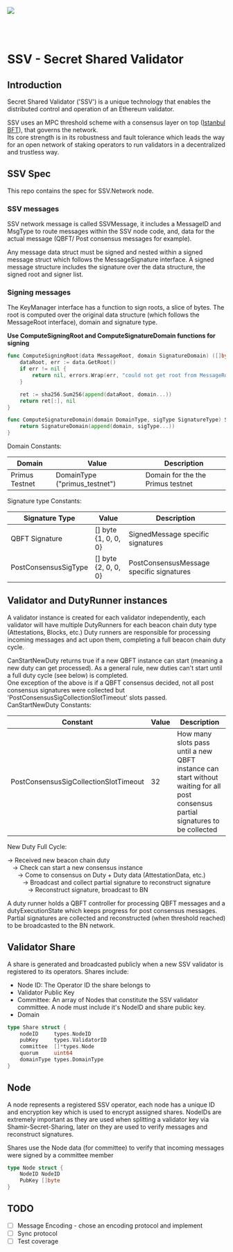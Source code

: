 [<img src="./../../resources/bloxstaking_header_image.png" >](https://www.bloxstaking.com/)

<br>
<br>

# SSV - Secret Shared Validator

## Introduction

Secret Shared Validator ('SSV') is a unique technology that enables the distributed control and operation of an Ethereum validator.

SSV uses an MPC threshold scheme with a consensus layer on top ([Istanbul BFT](https://arxiv.org/pdf/2002.03613.pdf)), 
that governs the network. \
Its core strength is in its robustness and fault tolerance which leads the way for an open network of staking operators 
to run validators in a decentralized and trustless way.

## SSV Spec
This repo contains the spec for SSV.Network node.

### SSV messages
SSV network message is called SSVMessage, it includes a MessageID and MsgType to route messages within the SSV node code, and, data for the actual message (QBFT/ Post consensus messages for example).

Any message data struct must be signed and nested within a signed message struct which follows the MessageSignature interface. 
A signed message structure includes the signature over the data structure, the signed root and signer list.

### Signing messages
The KeyManager interface has a function to sign roots, a slice of bytes. 
The root is computed over the original data structure (which follows the MessageRoot interface), domain and signature type.

**Use ComputeSigningRoot and ComputeSignatureDomain functions for signing**
```go
func ComputeSigningRoot(data MessageRoot, domain SignatureDomain) ([]byte, error) {
    dataRoot, err := data.GetRoot()
    if err != nil {
        return nil, errors.Wrap(err, "could not get root from MessageRoot")
    }

    ret := sha256.Sum256(append(dataRoot, domain...))
    return ret[:], nil
}
```
```go
func ComputeSignatureDomain(domain DomainType, sigType SignatureType) SignatureDomain {
    return SignatureDomain(append(domain, sigType...))
}
```

Domain Constants:

| Domain         | Value                         | Description                       |
|----------------|-------------------------------|-----------------------------------|
| Primus Testnet | DomainType ("primus_testnet") | Domain for the the Primus testnet |

Signature type Constants:

| Signature Type       | Value                | Description                              |
|----------------------|----------------------|------------------------------------------|
| QBFT Signature       | [] byte {1, 0, 0, 0} | SignedMessage specific signatures        |
| PostConsensusSigType | [] byte {2, 0, 0, 0} | PostConsensusMessage specific signatures |

## Validator and DutyRunner instances
A validator instance is created for each validator independently, each validator will have multiple DutyRunners for each beacon chain duty type (Attestations, Blocks, etc.)
Duty runners are responsible for processing incoming messages and act upon them, completing a full beacon chain duty cycle.

CanStartNewDuty returns true if a new QBFT instance can start (meaning a new duty can get processed). 
As a general rule, new duties can't start until a full duty cycle (see below) is completed.  
One exception of the above is if a QBFT consensus decided, not all post consensus signatures were collected but 'PostConsensusSigCollectionSlotTimeout' slots passed.\
CanStartNewDuty Constants:

| Constant                              | Value | Description                                                                                                                       |
|---------------------------------------|-------|-----------------------------------------------------------------------------------------------------------------------------------|
| PostConsensusSigCollectionSlotTimeout | 32    | How many slots pass until a new QBFT instance can start without waiting for all post consensus partial signatures to be collected |

New Duty Full Cycle:

-> Received new beacon chain duty\
&nbsp;&nbsp;&nbsp;-> Check can start a new consensus instance\
&nbsp;&nbsp;&nbsp;&nbsp;&nbsp;&nbsp;-> Come to consensus on Duty + Duty data (AttestationData, etc.)\
&nbsp;&nbsp;&nbsp;&nbsp;&nbsp;&nbsp;&nbsp;&nbsp;&nbsp;-> Broadcast and collect partial signature to reconstruct signature\
&nbsp;&nbsp;&nbsp;&nbsp;&nbsp;&nbsp;&nbsp;&nbsp;&nbsp;&nbsp;&nbsp;&nbsp;-> Reconstruct signature, broadcast to BN

A duty runner holds a QBFT controller for processing QBFT messages and a dutyExecutionState which keeps progress for post consensus messages.
Partial signatures are collected and reconstructed (when threshold reached) to be broadcasted to the BN network.

## Validator Share
A share is generated and broadcasted publicly when a new SSV validator is registered to its operators.
Shares include: 
- Node ID: The Operator ID the share belongs to
- Validator Public Key
- Committee: An array of Nodes that constitute the SSV validator committee. A node must include it's NodeID and share public key.
- Domain

```go
type Share struct {
    nodeID     types.NodeID
    pubKey     types.ValidatorID
    committee  []*types.Node
    quorum     uint64
    domainType types.DomainType
}
```

## Node
A node represents a registered SSV operator, each node has a unique ID and encryption key which is used to encrypt assigned shares.
NodeIDs are extremely important as they are used when splitting a validator key via Shamir-Secret-Sharing, later on they are used to verify messages and reconstruct signatures.

Shares use the Node data (for committee) to verify that incoming messages were signed by a committee member

```go
type Node struct {
    NodeID NodeID
    PubKey []byte
}
```

## TODO
- [ ] Message Encoding - chose an encoding protocol and implement
- [ ] Sync protocol
- [ ] Test coverage